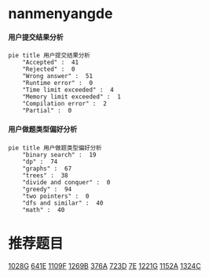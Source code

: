 # nanmenyangde

<!-- tabs:start -->



#### **用户提交结果分析**

```mermaid
pie title 用户提交结果分析
    "Accepted" :  41
    "Rejected" :  0
    "Wrong answer" :  51
    "Runtime error" :  0
    "Time limit exceeded" :  4
    "Memory limit exceeded" :  1
    "Compilation error" :  2
    "Partial" :  0
```

#### **用户做题类型偏好分析**

```mermaid
pie title 用户做题类型偏好分析
    "binary search" :  19
    "dp" :  74
    "graphs" :  67
    "trees" :  38
    "divide and conquer" :  0
    "greedy" :  94
    "two pointers" :  0
    "dfs and similar" :  40
    "math" :  40
```



<!-- tabs:end -->
# 推荐题目
[1028G](https://codeforces.com/contest/1028/problem/G)
[641E](https://codeforces.com/contest/641/problem/E)
[1109F](https://codeforces.com/contest/1109/problem/F)
[1269B](https://codeforces.com/contest/1269/problem/B)
[376A](https://codeforces.com/contest/376/problem/A)
[723D](https://codeforces.com/contest/723/problem/D)
[7E](https://codeforces.com/contest/7/problem/E)
[1221G](https://codeforces.com/contest/1221/problem/G)
[1152A](https://codeforces.com/contest/1152/problem/A)
[1324C](https://codeforces.com/contest/1324/problem/C)
